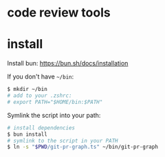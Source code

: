 code review tools
=================
install
=======
Install bun: https://bun.sh/docs/installation

If you don't have `~/bin`:
```bash
$ mkdir ~/bin
# add to your .zshrc:
# export PATH="$HOME/bin:$PATH"
```

Symlink the script into your path:
```bash
# install dependencies
$ bun install
# symlink to the script in your PATH
$ ln -s "$PWD/git-pr-graph.ts" ~/bin/git-pr-graph
```

